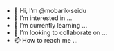 - 👋 Hi, I’m @mobarik-seidu
- 👀 I’m interested in ...
- 🌱 I’m currently learning ...
- 💞️ I’m looking to collaborate on ...
- 📫 How to reach me ...

<!---
mobarik-seidu/mobarik-seidu is a ✨ special ✨ repository because its `README.md` (this file) appears on your GitHub profile.
You can click the Preview link to take a look at your changes.
--->
